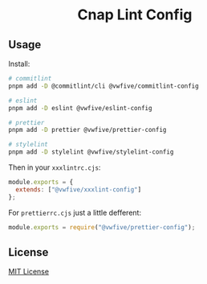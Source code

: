 <h1 align="center">Cnap Lint Config</h1>

## Usage

Install:

```sh
# commitlint
pnpm add -D @commitlint/cli @vwfive/commitlint-config

# eslint
pnpm add -D eslint @vwfive/eslint-config

# prettier
pnpm add -D prettier @vwfive/prettier-config

# stylelint
pnpm add -D stylelint @vwfive/stylelint-config
```

Then in your `xxxlintrc.cjs`:

```js
module.exports = {
  extends: ["@vwfive/xxxlint-config"]
};
```

For `prettierrc.cjs` just a little defferent:

```js
module.exports = require("@vwfive/prettier-config");
```

## License

[MIT License](./LICENSE.md)
